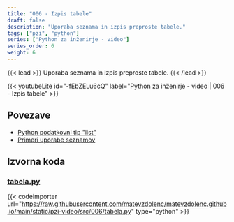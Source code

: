 ```yaml
---
title: "006 - Izpis tabele"
draft: false
description: "Uporaba seznama in izpis preproste tabele."
tags: ["pzi", "python"]
series: ["Python za inženirje - video"]
series_order: 6
weight: 6
---
```


{{< lead >}}
Uporaba seznama in izpis preproste tabele.
{{< /lead >}}

{{< youtubeLite id="-fEbZELu6cQ" label="Python za inženirje - video | 006 - Izpis tabele" >}}

## Povezave
- [Python podatkovni tip "list"](https://docs.python.org/3/library/stdtypes.html?highlight=list#list) 
- [Primeri uporabe seznamov](https://docs.python.org/3/tutorial/introduction.html#lists)

## Izvorna koda

### [tabela.py](https://raw.githubusercontent.com/matevzdolenc/matevzdolenc.github.io/main/static/pzi-video/src/006/tabela.py)

{{< codeimporter url="https://raw.githubusercontent.com/matevzdolenc/matevzdolenc.github.io/main/static/pzi-video/src/006/tabela.py" type="python" >}}


